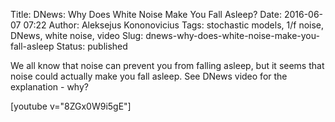 Title: DNews: Why Does White Noise Make You Fall Asleep?
Date: 2016-06-07 07:22
Author: Aleksejus Kononovicius
Tags: stochastic models, 1/f noise, DNews, white noise, video
Slug: dnews-why-does-white-noise-make-you-fall-asleep
Status: published

We all know that noise
can prevent you from falling asleep, but it seems that noise could
actually make you fall asleep. See DNews video for the explanation -
why?

[youtube v="8ZGx0W9i5gE"]
